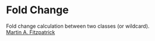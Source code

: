 Fold Change
===========

Fold change calculation between two classes (or wildcard).  
[Martin A. Fitzpatrick][]

  [Martin A. Fitzpatrick]: http://martinfitzpatrick.name/
  